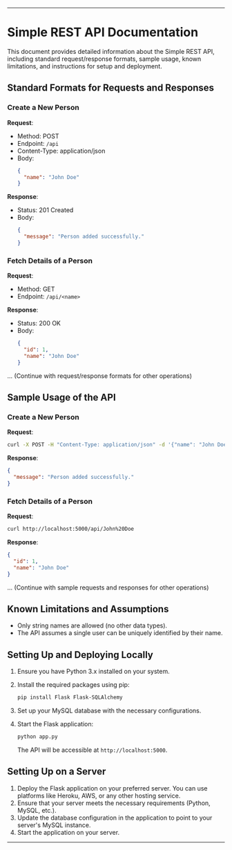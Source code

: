 
---

# Simple REST API Documentation

This document provides detailed information about the Simple REST API, including standard request/response formats, sample usage, known limitations, and instructions for setup and deployment.

## Standard Formats for Requests and Responses

### Create a New Person

**Request**:
- Method: POST
- Endpoint: `/api`
- Content-Type: application/json
- Body:
  ```json
  {
    "name": "John Doe"
  }
  ```

**Response**:
- Status: 201 Created
- Body:
  ```json
  {
    "message": "Person added successfully."
  }
  ```

### Fetch Details of a Person

**Request**:
- Method: GET
- Endpoint: `/api/<name>`

**Response**:
- Status: 200 OK
- Body:
  ```json
  {
    "id": 1,
    "name": "John Doe"
  }
  ```

... (Continue with request/response formats for other operations)

## Sample Usage of the API

### Create a New Person

**Request**:

```bash
curl -X POST -H "Content-Type: application/json" -d '{"name": "John Doe"}' http://localhost:5000/api
```

**Response**:

```json
{
  "message": "Person added successfully."
}
```

### Fetch Details of a Person

**Request**:

```bash
curl http://localhost:5000/api/John%20Doe
```

**Response**:

```json
{
  "id": 1,
  "name": "John Doe"
}
```

... (Continue with sample requests and responses for other operations)

## Known Limitations and Assumptions

- Only string names are allowed (no other data types).
- The API assumes a single user can be uniquely identified by their name.

## Setting Up and Deploying Locally

1. Ensure you have Python 3.x installed on your system.
2. Install the required packages using pip:

   ```bash
   pip install Flask Flask-SQLAlchemy
   ```

3. Set up your MySQL database with the necessary configurations.
4. Start the Flask application:

   ```bash
   python app.py
   ```

   The API will be accessible at `http://localhost:5000`.

## Setting Up on a Server

1. Deploy the Flask application on your preferred server. You can use platforms like Heroku, AWS, or any other hosting service.
2. Ensure that your server meets the necessary requirements (Python, MySQL, etc.).
3. Update the database configuration in the application to point to your server's MySQL instance.
4. Start the application on your server.

---
